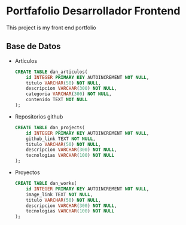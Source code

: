 # Portfafolio Desarrollador Frontend

This project is my front end portfolio

## Base de Datos

* Artículos

    ```sql
    CREATE TABLE dan_articulos(
        id INTEGER PRIMARY KEY AUTOINCREMENT NOT NULL,
        titulo VARCHAR(50) NOT NULL,
        descripcion VARCHAR(300) NOT NULL,
        categoria VARCHAR(300) NOT NULL,
        contenido TEXT NOT NULL
    );
    ```

* Repositorios github

    ```sql
    CREATE TABLE dan_projects(
        id INTEGER PRIMARY KEY AUTOINCREMENT NOT NULL,
        github_link TEXT NOT NULL,
        titulo VARCHAR(50) NOT NULL,
        descripcion VARCHAR(300) NOT NULL,
        tecnologias VARCHAR(100) NOT NULL
    );
    ```

* Proyectos

    ```sql
    CREATE TABLE dan_works(
        id INTEGER PRIMARY KEY AUTOINCREMENT NOT NULL,
        image_link TEXT NOT NULL,
        titulo VARCHAR(50) NOT NULL,
        descripcion VARCHAR(300) NOT NULL,
        tecnologias VARCHAR(100) NOT NULL
    );
    ```